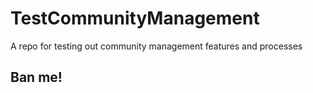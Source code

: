 # TestCommunityManagement
A repo for testing out community management features and processes

## Ban me!
